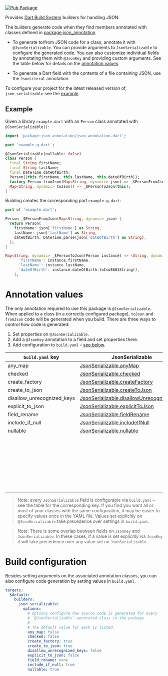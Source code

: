 [![Pub Package](https://img.shields.io/pub/v/json_serializable.svg)](https://pub.dev/packages/json_serializable)

Provides [Dart Build System] builders for handling JSON.

The builders generate code when they find members annotated with classes defined
in [package:json_annotation].

- To generate to/from JSON code for a class, annotate it with
  `@JsonSerializable`. You can provide arguments to `JsonSerializable` to
  configure the generated code. You can also customize individual fields
  by annotating them with `@JsonKey` and providing custom arguments.
  See the table below for details on the
  [annotation values](#annotation-values).

- To generate a Dart field with the contents of a file containing JSON, use the
  `JsonLiteral` annotation.

To configure your project for the latest released version of,
`json_serializable` see the [example].

## Example

Given a library `example.dart` with an `Person` class annotated with
`@JsonSerializable()`:

```dart
import 'package:json_annotation/json_annotation.dart';

part 'example.g.dart';

@JsonSerializable(nullable: false)
class Person {
  final String firstName;
  final String lastName;
  final DateTime dateOfBirth;
  Person({this.firstName, this.lastName, this.dateOfBirth});
  factory Person.fromJson(Map<String, dynamic> json) => _$PersonFromJson(json);
  Map<String, dynamic> toJson() => _$PersonToJson(this);
}
```

Building creates the corresponding part `example.g.dart`:

```dart
part of 'example.dart';

Person _$PersonFromJson(Map<String, dynamic> json) {
  return Person(
    firstName: json['firstName'] as String,
    lastName: json['lastName'] as String,
    dateOfBirth: DateTime.parse(json['dateOfBirth'] as String),
  );
}

Map<String, dynamic> _$PersonToJson(Person instance) => <String, dynamic>{
      'firstName': instance.firstName,
      'lastName': instance.lastName,
      'dateOfBirth': instance.dateOfBirth.toIso8601String(),
    };
```

# Annotation values

The only annotation required to use this package is `@JsonSerializable`. When
applied to a class (in a correctly configured package), `toJson` and `fromJson`
code will be generated when you build. There are three ways to control how code
is generated:

1. Set properties on `@JsonSerializable`.
2. Add a `@JsonKey` annotation to a field and set properties there.
3. Add configuration to `build.yaml` – [see below](#build-configuration). 

| `build.yaml` key           | JsonSerializable                            | JsonKey                     |
| -------------------------- | ------------------------------------------- | --------------------------- |
| any_map                    | [JsonSerializable.anyMap]                   |                             |
| checked                    | [JsonSerializable.checked]                  |                             |
| create_factory             | [JsonSerializable.createFactory]            |                             |
| create_to_json             | [JsonSerializable.createToJson]             |                             |
| disallow_unrecognized_keys | [JsonSerializable.disallowUnrecognizedKeys] |                             |
| explicit_to_json           | [JsonSerializable.explicitToJson]           |                             |
| field_rename               | [JsonSerializable.fieldRename]              |                             |
| include_if_null            | [JsonSerializable.includeIfNull]            | [JsonKey.includeIfNull]     |
| nullable                   | [JsonSerializable.nullable]                 | [JsonKey.nullable]          |
|                            |                                             | [JsonKey.defaultValue]      |
|                            |                                             | [JsonKey.disallowNullValue] |
|                            |                                             | [JsonKey.fromJson]          |
|                            |                                             | [JsonKey.ignore]            |
|                            |                                             | [JsonKey.name]              |
|                            |                                             | [JsonKey.required]          |
|                            |                                             | [JsonKey.toJson]            |

[JsonSerializable.anyMap]: https://pub.dev/documentation/json_annotation/2.4.0/json_annotation/JsonSerializable/anyMap.html
[JsonSerializable.checked]: https://pub.dev/documentation/json_annotation/2.4.0/json_annotation/JsonSerializable/checked.html
[JsonSerializable.createFactory]: https://pub.dev/documentation/json_annotation/2.4.0/json_annotation/JsonSerializable/createFactory.html
[JsonSerializable.createToJson]: https://pub.dev/documentation/json_annotation/2.4.0/json_annotation/JsonSerializable/createToJson.html
[JsonSerializable.disallowUnrecognizedKeys]: https://pub.dev/documentation/json_annotation/2.4.0/json_annotation/JsonSerializable/disallowUnrecognizedKeys.html
[JsonSerializable.explicitToJson]: https://pub.dev/documentation/json_annotation/2.4.0/json_annotation/JsonSerializable/explicitToJson.html
[JsonSerializable.fieldRename]: https://pub.dev/documentation/json_annotation/2.4.0/json_annotation/JsonSerializable/fieldRename.html
[JsonSerializable.includeIfNull]: https://pub.dev/documentation/json_annotation/2.4.0/json_annotation/JsonSerializable/includeIfNull.html
[JsonKey.includeIfNull]: https://pub.dev/documentation/json_annotation/2.4.0/json_annotation/JsonKey/includeIfNull.html
[JsonSerializable.nullable]: https://pub.dev/documentation/json_annotation/2.4.0/json_annotation/JsonSerializable/nullable.html
[JsonKey.nullable]: https://pub.dev/documentation/json_annotation/2.4.0/json_annotation/JsonKey/nullable.html
[JsonKey.defaultValue]: https://pub.dev/documentation/json_annotation/2.4.0/json_annotation/JsonKey/defaultValue.html
[JsonKey.disallowNullValue]: https://pub.dev/documentation/json_annotation/2.4.0/json_annotation/JsonKey/disallowNullValue.html
[JsonKey.fromJson]: https://pub.dev/documentation/json_annotation/2.4.0/json_annotation/JsonKey/fromJson.html
[JsonKey.ignore]: https://pub.dev/documentation/json_annotation/2.4.0/json_annotation/JsonKey/ignore.html
[JsonKey.name]: https://pub.dev/documentation/json_annotation/2.4.0/json_annotation/JsonKey/name.html
[JsonKey.required]: https://pub.dev/documentation/json_annotation/2.4.0/json_annotation/JsonKey/required.html
[JsonKey.toJson]: https://pub.dev/documentation/json_annotation/2.4.0/json_annotation/JsonKey/toJson.html

> Note: every `JsonSerializable` field is configurable via `build.yaml` –
  see the table for the corresponding key.
  If you find you want all or most of your classes with the same configuration,
  it may be easier to specify values once in the YAML file. Values set
  explicitly on `@JsonSerializable` take precedence over settings in
  `build.yaml`.

> Note: There is some overlap between fields on `JsonKey` and
  `JsonSerializable`. In these cases, if a value is set explicitly via `JsonKey`
  it will take precedence over any value set on `JsonSerializable`.  

# Build configuration

Besides setting arguments on the associated annotation classes, you can also
configure code generation by setting values in `build.yaml`.

```yaml
targets:
  $default:
    builders:
      json_serializable:
        options:
          # Options configure how source code is generated for every
          # `@JsonSerializable`-annotated class in the package.
          #
          # The default value for each is listed.
          any_map: false
          checked: false
          create_factory: true
          create_to_json: true
          disallow_unrecognized_keys: false
          explicit_to_json: false
          field_rename: none
          include_if_null: true
          nullable: true
```

[example]: https://github.com/dart-lang/json_serializable/blob/master/example
[Dart Build System]: https://github.com/dart-lang/build
[package:json_annotation]: https://pub.dev/packages/json_annotation
